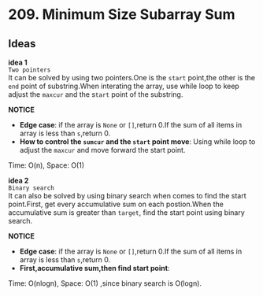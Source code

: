 # 209. Minimum Size Subarray Sum                              
 

## Ideas  
**idea 1**   
`Two pointers`        
It can be solved by using two pointers.One is the `start` point,the other is the `end` point of substring.When interating the array, use while loop to keep adjust the `maxcur` and the s`tart` point of the substring. 


**NOTICE**         
* **Edge case**: if the array is `None` or `[]`,return 0.If the sum of all items in array is less than `s`,return 0.                    
* **How to control the `sumcur` and the `start` point move**: Using while loop to adjust the `maxcur` and move forward the start point.          

Time: O(n), Space: O(1)         

**idea 2**   
`Binary search`        
It can also be solved by using  binary search when comes to find the start point.First, get every accumulative sum on each postion.When the accumulative sum is greater than `target`, find the start point using binary search.          


**NOTICE**         
* **Edge case**: if the array is `None` or `[]`,return 0.If the sum of all items in array is less than `s`,return 0.                    
* **First,accumulative sum,then find start point**:          

Time: O(nlogn), Space: O(1) ,since binary search is O(logn).        



